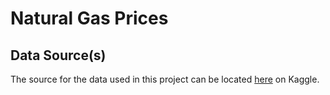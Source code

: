 # Natural Gas Prices

## Data Source(s)

The source for the data used in this project can be located [here](https://www.kaggle.com/datasets/tunguz/natural-gas-prices) on Kaggle.
